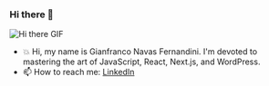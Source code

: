 ### Hi there 👋

![Hi there GIF]([https://media2.giphy.com/media/kaBU6pgv0OsPHz2yxy/giphy.gif](https://media1.giphy.com/media/Fu3OjBQiCs3s0ZuLY3/giphy.gif?cid=ecf05e47n7ei80vc2y3hao7kfl5m4sc0at03rzt14xl4pprz&ep=v1_gifs_search&rid=giphy.gif&ct=g))

- 💥 Hi, my name is Gianfranco Navas Fernandini. I'm devoted to mastering the art of JavaScript, React, Next.js, and WordPress.
- 📫 How to reach me: [LinkedIn](https://www.linkedin.com/in/gianfranconavasfernandiniwebdeveloper/)

<!--
**gianfranco2605/gianfranco2605** is a ✨ _special_ ✨ repository because its `README.md` (this file) appears on your GitHub profile.

Here are some ideas to get you started:

- 🔭 I’m currently working on ...
- 🌱 I’m currently learning ...
- 👯 I’m looking to collaborate on ...
- 🤔 I’m looking for help with ...
- 💬 Ask me about ...
- 📫 How to reach me: ...
- 😄 Pronouns: ...
- ⚡ Fun fact: ...
-->
